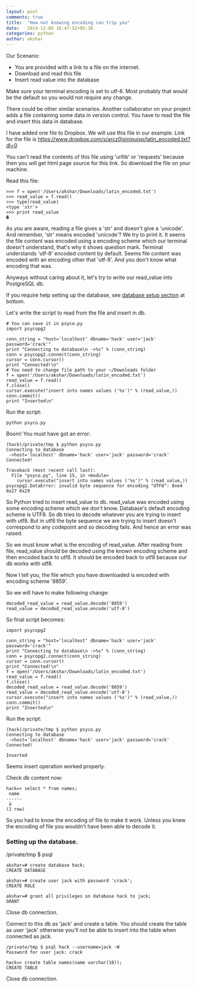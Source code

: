 ```yaml
---
layout: post
comments: true
title:  "How not knowing encoding can trip you"
date:   2014-12-08 16:47:52+05:30
categories: python
author: akshar
---
```

Our Scenario:

* You are provided with a link to a file on the internet.
* Download and read this file
* Insert read value into the database

Make sure your terminal encoding is set to utf-8. Most probably that would be the default so you would not require any change.

There could be other similar scenarios. Another collaborator on your project adds a file containing some data in version control. You have to read the file and insert this data in database.

I have added one file to Dropbox. We will use this file in our example. Link for the file is <a href="https://www.dropbox.com/s/arcz0jsinipuixp/latin_encoded.txt?dl=0" target="_blank">https://www.dropbox.com/s/arcz0jsinipuixp/latin_encoded.txt?dl=0</a>

You can't read the contents of this file using 'urllib' or 'requests' because then you will get html page source for this link. So download the file on your machine.

Read this file:

	>>> f = open('/Users/akshar/Downloads/latin_encoded.txt')
	>>> read_value = f.read()
	>>> type(read_value)
	<type 'str'>
	>>> print read_value
	�

As you are aware, reading a file gives a 'str' and doesn't give a 'unicode'. And remember, 'str' means encoded 'unicode'? We try to print it. It seems the file content was encoded using a encoding scheme which our terminal doesn't understand, that's why it shows question mark. Terminal understands 'utf-8' encoded content by default. Seems file content was encoded with an encoding other that 'utf-8'. And you don't know what encoding that was.

Anyways without caring about it, let's try to write our read_value into PostgreSQL db.

If you require help setting up the database, see <a href="#database-setup">database setup section</a> at bottom.

Let's write the script to read from the file and insert in db.

	# You can save it in psyco.py
	import psycopg2

	conn_string = "host='localhost' dbname='hack' user='jack' password='crack'"
	print "Connecting to database\n ->%s" % (conn_string)
	conn = psycopg2.connect(conn_string)
	cursor = conn.cursor()
	print "Connected!\n"
	# You need to change file path to your ~/Downloads folder
	f = open('/Users/akshar/Downloads/latin_encoded.txt')
	read_value = f.read()
	f.close()
	cursor.execute("insert into names values ('%s')" % (read_value,))
	conn.commit()
	print "Inserted\n"

Run the script:

	python psyco.py

Boom! You must have got an error:

	(hack)/private/tmp $ python psyco.py
	Connecting to database
	 ->host='localhost' dbname='hack' user='jack' password='crack'
	Connected!

	Traceback (most recent call last):
	  File "psyco.py", line 15, in <module>
		cursor.execute("insert into names values ('%s')" % (read_value,))
	psycopg2.DataError: invalid byte sequence for encoding "UTF8": 0xe4 0x27 0x29

So Python tried to insert read_value to db. read_value was encoded using some encoding scheme which we don't know. Database's default encoding scheme is UTF8. So db tries to decode whatever you are trying to insert with utf8. But in utf8 the byte sequence we are trying to insert doesn't correspond to any codepoint and so decoding fails. And hence an error was raised.

So we must know what is the encoding of read_value. After reading from file, read_value should be decoded using the known encoding scheme and then encoded back to utf8. It should be encoded back to utf8 because our db works with utf8.

Now I tell you, the file which you have downloaded is encoded with encoding scheme '8859'.

So we will have to make following change:

	decoded_read_value = read_value.decode('8859')
	read_value = decoded_read_value.encode('utf-8')

So final script becomes:

	import psycopg2

	conn_string = "host='localhost' dbname='hack' user='jack' password='crack'"
	print "Connecting to database\n ->%s" % (conn_string)
	conn = psycopg2.connect(conn_string)
	cursor = conn.cursor()
	print "Connected!\n"
	f = open('/Users/akshar/Downloads/latin_encoded.txt')
	read_value = f.read()
	f.close()
	decoded_read_value = read_value.decode('8859')
	read_value = decoded_read_value.encode('utf-8')
	cursor.execute("insert into names values ('%s')" % (read_value,))
	conn.commit()
	print "Inserted\n"

Run the script:

	(hack)/private/tmp $ python psyco.py
	Connecting to database
	 ->host='localhost' dbname='hack' user='jack' password='crack'
	Connected!

	Inserted

Seems insert operation worked properly.

Check db content now:

	hack=> select * from names;
	 name
	------
	 ä
	(1 row)

So you had to know the encoding of file to make it work. Unless you knew the encoding of file you wouldn't have been able to decode it.


<h3><a name="database-setup">Setting up the database.</a></h3>
	/private/tmp $ psql

	akshar=# create database hack;
	CREATE DATABASE

	akshar=# create user jack with password 'crack';
	CREATE ROLE

	akshar=# grant all privileges on database hack to jack;
	GRANT

Close db connection.

Connect to this db as 'jack' and create a table. You should create the table as user 'jack' otherwise you'll not be able to insert into the table when connected as jack.

	/private/tmp $ psql hack --username=jack -W
	Password for user jack: crack

	hack=> create table names(name varchar(10));
	CREATE TABLE

Close db connection.


